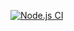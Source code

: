 [![Node.js CI](https://github.com/lasity34/greeting-with-routes/actions/workflows/node.js.yml/badge.svg)](https://github.com/lasity34/greeting-with-routes/actions/workflows/node.js.yml)